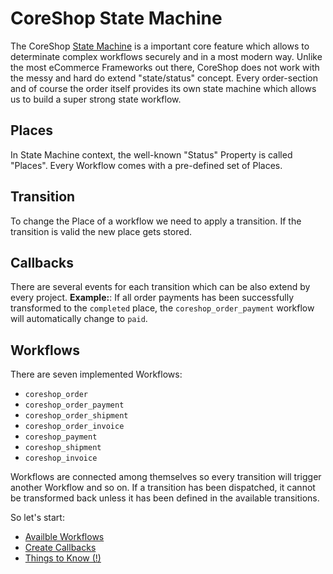 # CoreShop State Machine

The CoreShop [State Machine](https://symfony.com/doc/current/workflow/state-machines.html) is a important core feature which allows to determinate complex workflows securely and in a most modern way.
Unlike the most eCommerce Frameworks out there, CoreShop does not work with the messy and hard do extend "state/status" concept.
Every order-section and of course the order itself provides its own state machine which allows us to build a super strong state workflow.

## Places
In State Machine context, the well-known "Status" Property is called "Places".
Every Workflow comes with a pre-defined set of Places.

## Transition
To change the Place of a workflow we need to apply a transition.
If the transition is valid the new place gets stored.

## Callbacks
There are several events for each transition which can be also extend by every project.
**Example:**: If all order payments has been successfully transformed to the `completed` place,
the `coreshop_order_payment` workflow will automatically change to `paid`.

## Workflows

There are seven implemented Workflows:

- `coreshop_order`
- `coreshop_order_payment`
- `coreshop_order_shipment`
- `coreshop_order_invoice`
- `coreshop_payment`
- `coreshop_shipment`
- `coreshop_invoice`

Workflows are connected among themselves so every transition will trigger another Workflow and so on.
If a transition has been dispatched, it cannot be transformed back unless it has been defined in the available transitions.

So let's start:

 - [Availble Workflows](./01_Available_Workflows.md)
 - [Create Callbacks](./02_Create_Callbacks.md)
 - [Things to Know (!)](./03_Things_To_Know.md)
